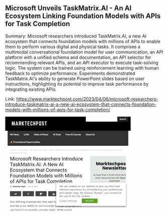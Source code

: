 ## Microsoft Unveils TaskMatrix.AI - An AI Ecosystem Linking Foundation Models with APIs for Task Completion
Summary: Microsoft researchers introduced TaskMatrix.AI, a new AI ecosystem that connects foundation models with millions of APIs to enable them to perform various digital and physical tasks. It comprises a multimodal conversational foundation model for user communication, an API platform with a unified schema and documentation, an API selector for recommending relevant APIs, and an API executor to execute task-solving logic. The system can be trained using reinforcement learning with human feedback to optimize performance. Experiments demonstrated TaskMatrix.AI's ability to generate PowerPoint slides based on user instructions, highlighting its potential to improve task performance by integrating existing APIs.

Link: https://www.marktechpost.com/2023/04/06/microsoft-researchers-introduce-taskmatrix-ai-a-new-ai-ecosystem-that-connects-foundation-models-with-millions-of-apis-for-task-completion/

<img src="/img/d8248977-fb77-473b-896f-8245022bf132.png" width="400" />
<br/><br/>
